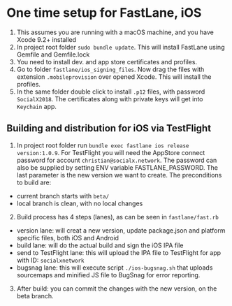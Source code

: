 One time setup for FastLane, iOS
================

1. This assumes you are running with a macOS machine, and you have Xcode 9.2+ installed
2. In project root folder `sudo bundle update`. This will install FastLane using Gemfile and Gemfile.lock
3. You need to install dev. and app store certificates and profiles. 
4. Go to folder `fastlane/ios_signing_files`.
Now drag the files with extension `.mobileprovision` over opened Xcode. This will install the profiles.
5. In the same folder double click to install `.p12` files, with password `SocialX2018`. 
The certificates along with private keys will get into `Keychain` app. 

## Building and distribution for iOS via TestFlight

1. In project root folder run `bundle exec fastlane ios release version:1.0.9`. 
For TestFlight you will need the AppStore connect password for account `christian@socialx.network`.
The password can also be supplied by setting ENV variable FASTLANE_PASSWORD.
The last parameter is the new version we want to create. The preconditions to build are: 
- current branch starts with `beta/`
- local branch is clean, with no local changes

2. Build process has 4 steps (lanes), as can be seen in `fastlane/fast.rb`
- version lane: will creat a new version, update package.json and platform specific files, both iOS and Android
- build lane: will do the actual build and sign the iOS IPA file
- send to TestFlight lane: this will upload the IPA file to TestFlight for app with ID: `socialxnetwork`
- bugsnag lane: this will execute script `./ios-bugsnag.sh` that uploads sourcemaps and minified JS file 
to BugSnag for error reporting.

3. After build: you can commit the changes with the new version, on the beta branch.